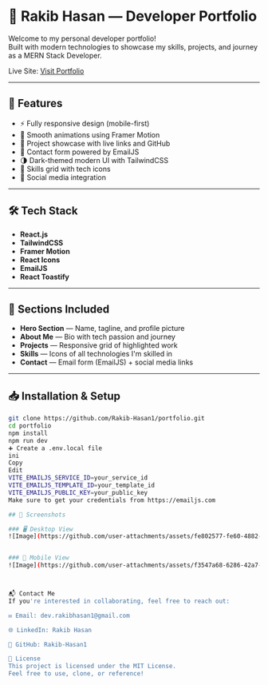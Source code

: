 # 🚀 Rakib Hasan — Developer Portfolio

Welcome to my personal developer portfolio!  
Built with modern technologies to showcase my skills, projects, and journey as a MERN Stack Developer.

Live Site: [Visit Portfolio](https://your-live-site-link.com)

---

## 📌 Features

- ⚡ Fully responsive design (mobile-first)
- 🎯 Smooth animations using Framer Motion
- 📂 Project showcase with live links and GitHub
- 💬 Contact form powered by EmailJS
- 🌗 Dark-themed modern UI with TailwindCSS
- 🧠 Skills grid with tech icons
- 📱 Social media integration

---

## 🛠 Tech Stack

- **React.js**
- **TailwindCSS**
- **Framer Motion**
- **React Icons**
- **EmailJS**
- **React Toastify**

---

## 🧩 Sections Included

- **Hero Section** — Name, tagline, and profile picture
- **About Me** — Bio with tech passion and journey
- **Projects** — Responsive grid of highlighted work
- **Skills** — Icons of all technologies I'm skilled in
- **Contact** — Email form (EmailJS) + social media links

---

## 📥 Installation & Setup

```bash
git clone https://github.com/Rakib-Hasan1/portfolio.git
cd portfolio
npm install
npm run dev
➕ Create a .env.local file
ini
Copy
Edit
VITE_EMAILJS_SERVICE_ID=your_service_id
VITE_EMAILJS_TEMPLATE_ID=your_template_id
VITE_EMAILJS_PUBLIC_KEY=your_public_key
Make sure to get your credentials from https://emailjs.com

## 📸 Screenshots

### 🖥 Desktop View
![Image](https://github.com/user-attachments/assets/fe802577-fe60-4882-ba90-edc48ef51be1)


### 📱 Mobile View
![Image](https://github.com/user-attachments/assets/f3547a68-6286-42a7-b40f-a7db297a6095)



📬 Contact Me
If you're interested in collaborating, feel free to reach out:

✉️ Email: dev.rakibhasan1@gmail.com

🌐 LinkedIn: Rakib Hasan

🐙 GitHub: Rakib-Hasan1

📄 License
This project is licensed under the MIT License.
Feel free to use, clone, or reference!
